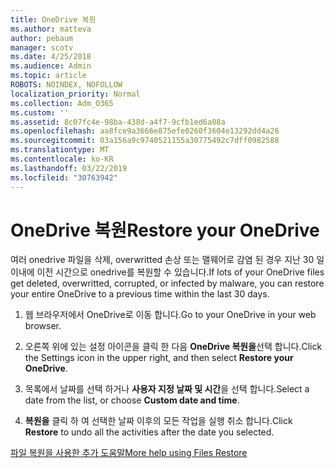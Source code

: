 ```yaml
---
title: OneDrive 복원
ms.author: matteva
author: pebaum
manager: scotv
ms.date: 4/25/2018
ms.audience: Admin
ms.topic: article
ROBOTS: NOINDEX, NOFOLLOW
localization_priority: Normal
ms.collection: Adm_O365
ms.custom: ''
ms.assetid: 8c07fc4e-98ba-438d-a4f7-9cfb1ed6a08a
ms.openlocfilehash: aa8fce9a3666e875efe0260f3604e13292dd4a26
ms.sourcegitcommit: 03a156a9c9740521155a30775492c7dff0982588
ms.translationtype: MT
ms.contentlocale: ko-KR
ms.lasthandoff: 03/22/2019
ms.locfileid: "30763942"
---
```

# <a name="restore-your-onedrive"></a><span data-ttu-id="1ea54-102">OneDrive 복원</span><span class="sxs-lookup"><span data-stu-id="1ea54-102">Restore your OneDrive</span></span>

<span data-ttu-id="1ea54-103">여러 onedrive 파일을 삭제, overwritted 손상 또는 맬웨어로 감염 된 경우 지난 30 일 이내에 이전 시간으로 onedrive를 복원할 수 있습니다.</span><span class="sxs-lookup"><span data-stu-id="1ea54-103">If lots of your OneDrive files get deleted, overwritted, corrupted, or infected by malware, you can restore your entire OneDrive to a previous time within the last 30 days.</span></span>
  
1. <span data-ttu-id="1ea54-104">웹 브라우저에서 OneDrive로 이동 합니다.</span><span class="sxs-lookup"><span data-stu-id="1ea54-104">Go to your OneDrive in your web browser.</span></span>
    
2. <span data-ttu-id="1ea54-105">오른쪽 위에 있는 설정 아이콘을 클릭 한 다음 **OneDrive 복원을**선택 합니다.</span><span class="sxs-lookup"><span data-stu-id="1ea54-105">Click the Settings icon in the upper right, and then select **Restore your OneDrive**.</span></span>
    
3. <span data-ttu-id="1ea54-106">목록에서 날짜를 선택 하거나 **사용자 지정 날짜 및 시간**을 선택 합니다.</span><span class="sxs-lookup"><span data-stu-id="1ea54-106">Select a date from the list, or choose **Custom date and time**.</span></span>
    
4. <span data-ttu-id="1ea54-107">**복원을** 클릭 하 여 선택한 날짜 이후의 모든 작업을 실행 취소 합니다.</span><span class="sxs-lookup"><span data-stu-id="1ea54-107">Click **Restore** to undo all the activities after the date you selected.</span></span> 
    
[<span data-ttu-id="1ea54-108">파일 복원을 사용한 추가 도움말</span><span class="sxs-lookup"><span data-stu-id="1ea54-108">More help using Files Restore</span></span>](https://go.microsoft.com/fwlink/?linkid=872874)
  

